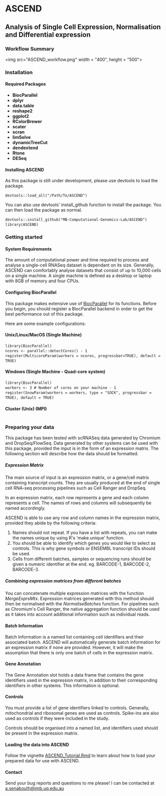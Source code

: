 # ASCEND
## Analysis of Single Cell Expression, Normalisation and Differential expression
### Workflow Summary
<img src="ASCEND_workflow.png" width = "400", height = "500">

### Installation
#### Required Packages
- **BiocParallel**
- **dplyr**
- **data.table**
- **reshape2**
- **ggplot2**
- **RColorBrewer**
- **scater**
- **scran**
- **limSolve**
- **dynamicTreeCut**
- **dendextend**
- **Rtsne**
- **DESeq**

#### Installing ASCEND
As this package is still under development, please use devtools to load the package.

```{r}
devtools::load_all("/Path/To/ASCEND")
```

You can also use devtools' install_github function to install the package. You can then load the package as normal.

```{r}
devtools::install_github("MB-Computational-Genomics-Lab/ASCEND")
library(ASCEND)
```

### Getting started
#### System Requirements
The amount of computational power and time required to process and analyse a single-cell RNASeq dataset is dependant on its size. Generally, ASCEND can comfortably analyse datasets that consist of up to 10,000 cells on a single machine. A single machine is defined as a desktop or laptop with 8GB of memory and four CPUs.

#### Configuring BiocParallel
This package makes extensive use of [BiocParallel](http://bioconductor.org/packages/release/bioc/html/BiocParallel.html) for its functions. Before you begin, you should register a BiocParallel backend in order to get the best performance out of this package.

Here are some example configurations:

#### Unix/Linux/MacOS (Single Machine)
```{r SetupNix}
library(BiocParallel)
ncores <- parallel::detectCores() - 1
register(MulticoreParam(workers = ncores, progressbar=TRUE), default = TRUE)
```

#### Windows (Single Machine - Quad-core system)
```{r SetupWin, eval = FALSE}
library(BiocParallel)
workers <- 3 # Number of cores on your machine - 1
register(SnowParam(workers = workers, type = "SOCK", progressbar = TRUE), default = TRUE)
```

#### Cluster (Unix) (MPI)
```{r SetupCluster}

```
### Preparing your data
This package has been tested with scRNASeq data generated by Chromium and DropSeq/FlowSeq. Data generated by other systems can be used with this package, provided the input is in the form of an expression matrix. The following section will describe how the data should be formatted.

##### Expression Matrix
The main source of input is an expression matrix, or a gene/cell matrix containing transcript counts. They are usually produced at the end of single cell RNA-seq processing pipelines such as Cell Ranger and DropSeq.

In an expression matrix, each row represents a gene and each column represents a cell. The names of rows and columns will subsequently be named accordingly.

ASCEND is able to use any row and column names in the expression matrix, provided they abide by the following criteria:

1. Names should not repeat. If you have a list with repeats, you can make the names unique by using R's 'make.unique' function.
2. You should be able to identify which genes you would like to select as controls. This is why gene symbols or ENSEMBL transcript IDs should be used.
3. Cells from different batches, samples or sequencing runs should be given a numeric identifier at the end. eg. BARCODE-1, BARCODE-2, BARCODE-3.

##### Combining expression matrices from different batches
You can concatenate multiple expression matrices with the function *MergeExprsMtx*. Expression matrices generated with this method should then be normalised with the *NormaliseBatches* function. For pipelines such as Chromium's Cell Ranger, the native aggregation function should be used as it takes into account additional information such as individual reads.

#### Batch Information
Batch Information is a named list containing cell identifiers and their associated batch. ASCEND will automatically generate batch information for an expression matrix if none are provided. However, it will make the assumption that there is only one batch of cells in the expression matrix.

#### Gene Annotation
The Gene Annotation slot holds a data frame that contains the gene identifiers used in the expression matrix, in addition to their corresponding identifiers in other systems. This information is optional.

#### Controls
You must provide a list of gene identifiers linked to controls. Generally, mitochondrial and ribosomal genes are used as controls. Spike-ins are also used as controls if they were included in the study.

Controls should be organised into a named list, and identifiers used should be present in the expression matrix.

#### Loading the data into ASCEND
Follow the vignette [ASCEND_Tutorial.Rmd](vignettes/ASCEND_Tutorial.Rmd) to learn about how to load your prepared data for use with ASCEND.

#### Contact
Send your bug reports and questions to me please! I can be contacted at a.senabouth@imb.uq.edu.au
